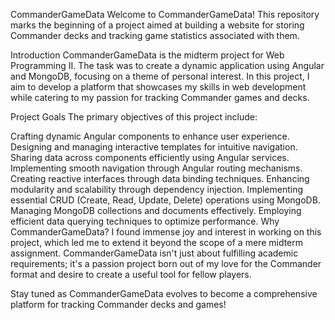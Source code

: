 CommanderGameData
Welcome to CommanderGameData! This repository marks the beginning of a project aimed at building a website for storing Commander decks and tracking game statistics associated with them.

Introduction
CommanderGameData is the midterm project for Web Programming II. The task was to create a dynamic application using Angular and MongoDB, focusing on a theme of personal interest. In this project, I aim to develop a platform that showcases my skills in web development while catering to my passion for tracking Commander games and decks.

Project Goals
The primary objectives of this project include:

Crafting dynamic Angular components to enhance user experience.
Designing and managing interactive templates for intuitive navigation.
Sharing data across components efficiently using Angular services.
Implementing smooth navigation through Angular routing mechanisms.
Creating reactive interfaces through data binding techniques.
Enhancing modularity and scalability through dependency injection.
Implementing essential CRUD (Create, Read, Update, Delete) operations using MongoDB.
Managing MongoDB collections and documents effectively.
Employing efficient data querying techniques to optimize performance.
Why CommanderGameData?
I found immense joy and interest in working on this project, which led me to extend it beyond the scope of a mere midterm assignment. CommanderGameData isn't just about fulfilling academic requirements; it's a passion project born out of my love for the Commander format and desire to create a useful tool for fellow players.

Stay tuned as CommanderGameData evolves to become a comprehensive platform for tracking Commander decks and games!